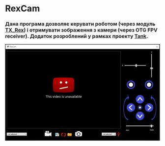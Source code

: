 # RexCam
### Дана програма дозволяє керувати роботом (через модуль [TX_Rex](https://github.com/MaksKliuba/ArduinoProjects/tree/master/Tank/TX_Rex)) і отримувати зображення з камери (через OTG FPV receiver). Додаток розроблений у рамках проекту [Tank](https://github.com/MaksKliuba/ArduinoProjects/tree/master/Tank).

![Image description](https://github.com/MaksKliuba/WindowsFormApps/blob/master/RexCam/image.PNG)